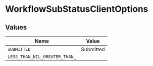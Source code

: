 # WorkflowSubStatusClientOptions


## Values

| Name                          | Value                         |
| ----------------------------- | ----------------------------- |
| `SUBMITTED`                   | Submitted                     |
| `LESS_THAN_NIL_GREATER_THAN_` | <nil>                         |